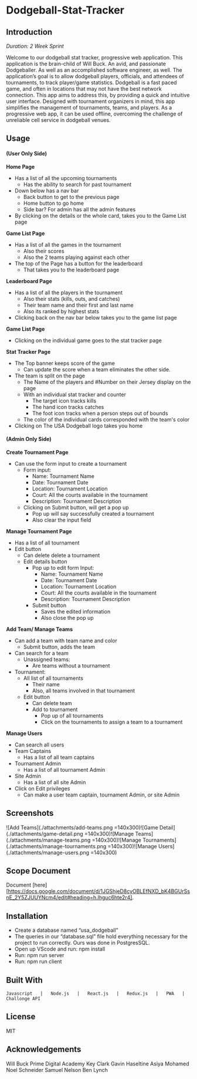 # Dodgeball-Stat-Tracker

## Introduction
*Duration: 2 Week Sprint*

Welcome to our dodgeball stat tracker, progressive web application.  This application is the brain-child of Will Buck. An avid, and passionate Dodgeballer. As well as an accomplished software engineer, as well. The application’s goal is to allow dodgeball players, officials, and attendees of tournaments, to track player/game statistics. Dodgeball is a fast paced game, and often in locations that may not have the best network connection. This app aims to address this, by providing a quick and intuitive user interface. Designed with tournament organizers in mind, this app simplifies the management of tournaments, teams, and players. As a progressive web app, it can be used offline, overcoming the challenge of unreliable cell service in dodgeball venues. 



## Usage
#### (User Only Side)
**Home Page**
- Has a list of all the upcoming tournaments
    - Has the ability to search for past tournament
- Down below has a nav bar
    - Back button to get to the previous page
    - Home button to go home
    - Side bar? For admin has all the admin features
- By clicking on the details or the whole card, takes you to the Game List page

**Game List Page**
- Has a list of  all the games in  the tournament
    - Also their scores 
    - Also the 2 teams playing against each other
- The top of the Page has a button for the leaderboard
    - That takes you to the leaderboard page

**Leaderboard Page** 
- Has a list of all the players in the tournament
    - Also their stats (kills, outs, and catches)
    - Their team name and their first and last name
    - Also its ranked by highest stats
- Clicking back on the nav bar below takes you to the game list page

**Game List Page**
- Clicking on the individual game goes to the stat tracker page

**Stat Tracker Page**
- The Top banner keeps score of the game
    - Can update the score when a team eliminates the other side.
- The team is split on the page
    - The Name of the players and #Number on their Jersey display on the page
    - With an individual stat tracker and counter
        - The target icon tracks kills
        - The hand icon tracks catches
        - The foot icon  tracks when a person steps out of bounds
    - The color of the individual cards corresponded with the team's color
- Clicking on The USA  Dodgeball logo takes you home


#### (Admin Only Side)
**Create Tournament Page**
- Can use the form input to create a tournament
    - Form input:
        - Name: Tournament Name
        - Date: Tournament Date
        - Location: Tournament Location
        - Court: All the courts available in the tournament
        - Description: Tournament Description 
    - Clicking  on Submit button, will get a  pop up
        - Pop up  will say successfully created a tournament
        - Also clear the input field 

**Manage Tournament Page** 
- Has a list of all tournament
- Edit button
    - Can delete delete a tournament 
    - Edit details button
        - Pop up to edit form Input: 
            - Name: Tournament Name
            - Date: Tournament Date
            - Location: Tournament Location
            - Court: All the courts available in the tournament
            - Description: Tournament Description 
        - Submit button
            - Saves the edited information
            - Also close the pop up

**Add Team/ Manage Teams**
- Can add a team with team name and color
    - Submit button, adds the team
- Can search for a team
    - Unassigned teams:
        - Are  teams without a tournament
- Tournament: 
    - All list of all tournaments
        - Their name
        - Also, all teams involved in that tournament
    - Edit button 
        - Can delete team
        - Add to tournament
            - Pop up of all tournaments 
            - Click on the tournaments to assign a team to a tournament

**Manage Users** 
- Can search all users 
- Team Captains
    - Has a list of all team captains
- Tournament Admin
    - Has a list of all tournament Admin
- Site Admin 
    - Has a list of all site Admin 
- Click on Edit privileges 
    - Can make  a user team captain, tournament Admin, or site Admin




## Screenshots
![Add Teams](./attachments/add-teams.png =140x300)![Game Detail](./attachments/game-detail.png =140x300)![Manage Teams](./attachments/manage-teams.png =140x300)![Manage Tournaments](./attachments/manage-tournaments.png =140x300)![Manage Users](./attachments/manage-users.png =140x300)

## Scope Document
Document [here][https://docs.google.com/document/d/1JGShjeD8cyOBLEfNXD_bK4BGUrSsnE_2Y5ZJUUYNcm4/edit#heading=h.lhguc6hte2r4].

## Installation
- Create a database named “usa_dodgeball”
- The queries in our “database.sql” file hold everything necessary for the project to run correctly. Ours was done in PostgresSQL.
- Open up VScode and run: npm install
- Run: npm run server
- Run: npm run client

## Built With
	Javascript   |   Node.js   |   React.js   |   Redux.js   |   PWA   |   Challonge API

## License
MIT


## Acknowledgements

Will Buck
Prime Digital Academy
Key Clark
Gavin Haseltine
Asiya Mohamed
Noel Schneider
Samuel Nelson
Ben Lynch


